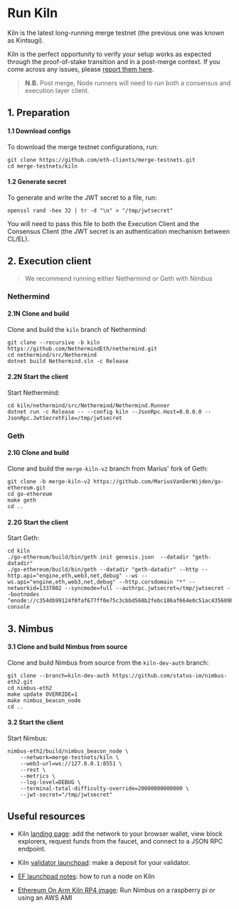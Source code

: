 # Run Kiln 

Kiln is the latest long-running  merge testnet (the previous one was known as Kintsugi).

Kiln is the perfect opportunity to verify your setup works as expected through the proof-of-stake transition and in a post-merge context. If you come across any issues, please [report them here](https://github.com/eth-clients/merge-testnets/).

> **N.B.** Post merge, Node runners will need to run both a consensus and execution layer client.

## 1. Preparation

#### 1.1 Download configs

To download the merge testnet configurations, run:

```
git clone https://github.com/eth-clients/merge-testnets.git
cd merge-testnets/kiln 
```

#### 1.2 Generate secret
To generate and write the JWT secret to a file, run:
```
openssl rand -hex 32 | tr -d "\n" > "/tmp/jwtsecret"
```

You will need to pass this file to both the Execution Client and the Consensus Client (the JWT secret is an authentication mechanism between CL/EL).


## 2. Execution client

> We recommend running either Nethermind or Geth with Nimbus

### Nethermind

#### 2.1N Clone and build
Clone and build the `kiln` branch of Nethermind:

```
git clone --recursive -b kiln https://github.com/NethermindEth/nethermind.git
cd nethermind/src/Nethermind
dotnet build Nethermind.sln -c Release
```

#### 2.2N Start the client
Start Nethermind:

```
cd kiln/nethermind/src/Nethermind/Nethermind.Runner
dotnet run -c Release -- --config kiln --JsonRpc.Host=0.0.0.0 --JsonRpc.JwtSecretFile=/tmp/jwtsecret
```

### Geth

#### 2.1G Clone and build

Clone and build the `merge-kiln-v2` branch from Marius' fork of Geth:

```
git clone -b merge-kiln-v2 https://github.com/MariusVanDerWijden/go-ethereum.git
cd go-ethereum 
make geth
cd ..
```

#### 2.2G Start the client

Start Geth:

```
cd kiln
./go-ethereum/build/bin/geth init genesis.json  --datadir "geth-datadir"
./go-ethereum/build/bin/geth --datadir "geth-datadir" --http --http.api="engine,eth,web3,net,debug" --ws --ws.api="engine,eth,web3,net,debug" --http.corsdomain "*" --networkid=1337802 --syncmode=full --authrpc.jwtsecret=/tmp/jwtsecret --bootnodes "enode://c354db99124f0faf677ff0e75c3cbbd568b2febc186af664e0c51ac435609badedc67a18a63adb64dacc1780a28dcefebfc29b83fd1a3f4aa3c0eb161364cf94@164.92.130.5:30303" console

```

## 3. Nimbus

#### 3.1 Clone and build Nimbus from source

Clone and build Nimbus from source from the `kiln-dev-auth` branch:

```
git clone --branch=kiln-dev-auth https://github.com/status-im/nimbus-eth2.git
cd nimbus-eth2
make update OVERRIDE=1
make nimbus_beacon_node
cd ..
```

#### 3.2 Start the client

Start Nimbus:

```
nimbus-eth2/build/nimbus_beacon_node \
    --network=merge-testnets/kiln \
    --web3-url=ws://127.0.0.1:8551 \
    --rest \
    --metrics \
    --log-level=DEBUG \
    --terminal-total-difficulty-override=20000000000000 \
    --jwt-secret="/tmp/jwtsecret"
```

## Useful resources

- Kiln [landing page](https://kiln.themerge.dev/): add the network to your browser wallet, view block explorers, request funds from the faucet, and connect to a JSON RPC endpoint.

- Kiln [validator launchpad](https://kiln.launchpad.ethereum.org/en/): make a deposit for your validator.

- [EF launchpad notes](https://notes.ethereum.org/@launchpad/kiln): how to run a node on Kiln

- [Ethereum On Arm Kiln RP4 image](https://ethereum-on-arm-documentation.readthedocs.io/en/latest/kiln/kiln-testnet.html): Run Nimbus on a raspberry pi or using an AWS AMI

<br/>





